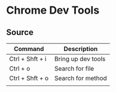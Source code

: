 # Chrome Dev Tools

## Source
| Command         | Description        |
|-----------------|--------------------|
| Ctrl + Shft + i | Bring up dev tools |
| Ctrl + o        | Search for file    |
| Ctrl + Shft + o | Search for method  |
|                 |                    |
